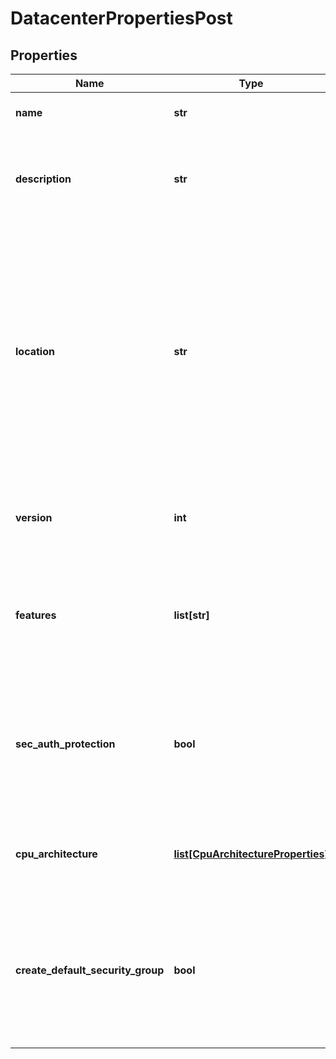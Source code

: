 # DatacenterPropertiesPost

## Properties
| Name | Type | Description | Notes |
| ------------ | ------------- | ------------- | ------------- |
| **name** | **str** | The name of the  resource. | [optional]  |
| **description** | **str** | A description for the datacenter, such as staging, production. | [optional]  |
| **location** | **str** | The physical location where the datacenter will be created. This will be where all of your servers live. Property cannot be modified after datacenter creation (disallowed in update requests). |  |
| **version** | **int** | The version of the data center; incremented with every change. | [optional] [readonly]  |
| **features** | **list[str]** | List of features supported by the location where this data center is provisioned. | [optional] [readonly]  |
| **sec_auth_protection** | **bool** | Boolean value representing if the data center requires extra protection, such as two-step verification. | [optional]  |
| **cpu_architecture** | [**list[CpuArchitectureProperties]**](CpuArchitectureProperties.md) | Array of features and CPU families available in a location | [optional] [readonly]  |
| **create_default_security_group** | **bool** | If true, a default security group, with predefined rules, will be created for the datacenter. Default value is false. | [optional]  |



